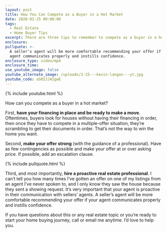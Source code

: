 ```yaml
---
layout: post
title: How You Can Compete as a Buyer in a Hot Market
date: 2020-02-25 00:00:00
tags:
  - Real Estate
  - Home Buyer Tips
excerpt: There are three tips to remember to compete as a buyer in a hot market.
enclosure:
pullquote: >-
  A seller’s agent will be more comfortable recommending your offer if your
  agent communicates properly and instills confidence.
enclosure_type: video/mp4
enclosure_time:
use_youtube_image: false
youtube_alternate_image: /uploads/2-25---kevin-langan---yt.jpg
youtube_code: aS0IJJAIgwE
---
```


{% include youtube.html %}

How can you compete as a buyer in a hot market?

First, **have your financing in place and be ready to make a move**. Oftentimes, buyers look for houses without having their financing in order, then once they have to compete in a multiple-offer situation, they’re scrambling to get their documents in order. That’s not the way to win the home you want.

Second, **make your offer strong** (with the guidance of a professional). Have as few contingencies as possible and make your offer at or over asking price. If possible, add an escalation clause.

{% include pullquote.html %}

Third, and most importantly, **hire a proactive real estate professional**. I can’t tell you how many times I’ve gotten an offer on one of my listings from an agent I’ve never spoken to, and I only know they saw the house because they sent a showing request. It’s very important that your agent is proactive in their communication with sellers’ agents. A seller’s agent will be more comfortable recommending your offer if your agent communicates properly and instills confidence.

If you have questions about this or any real estate topic or you’re ready to start your home buying journey, call or email me anytime. I’d love to help you.